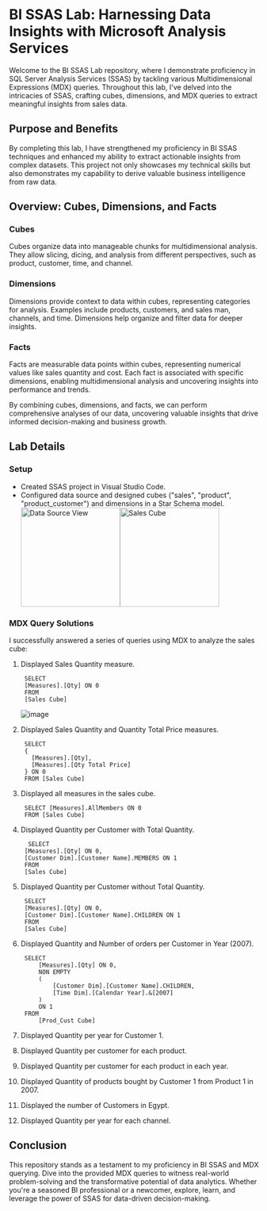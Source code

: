 # BI SSAS Lab: Harnessing Data Insights with Microsoft Analysis Services

Welcome to the BI SSAS Lab repository, where I demonstrate proficiency in SQL Server Analysis Services (SSAS) by tackling various Multidimensional Expressions (MDX) queries. Throughout this lab, I've delved into the intricacies of SSAS, crafting cubes, dimensions, and MDX queries to extract meaningful insights from sales data.

## Purpose and Benefits
By completing this lab, I have strengthened my proficiency in BI SSAS techniques and enhanced my ability to extract actionable insights from complex datasets. This project not only showcases my technical skills but also demonstrates my capability to derive valuable business intelligence from raw data. 

## Overview: Cubes, Dimensions, and Facts

### Cubes
Cubes organize data into manageable chunks for multidimensional analysis. They allow slicing, dicing, and analysis from different perspectives, such as product, customer, time, and channel.

### Dimensions
Dimensions provide context to data within cubes, representing categories for analysis. Examples include products, customers, and sales man, channels, and time. Dimensions help organize and filter data for deeper insights.

### Facts
Facts are measurable data points within cubes, representing numerical values like sales quantity and cost. Each fact is associated with specific dimensions, enabling multidimensional analysis and uncovering insights into performance and trends.

By combining cubes, dimensions, and facts, we can perform comprehensive analyses of our data, uncovering valuable insights that drive informed decision-making and business growth.

## Lab Details

### Setup
- Created SSAS project in Visual Studio Code.
- Configured data source and designed cubes ("sales", "product", "product_customer")  and dimensions in a Star Schema model.
  <div style="display:flex;">
    <img src="https://github.com/sarax0/SSAS-MDX-Sales-Data/assets/122404545/e90f3832-5203-435b-ad8a-51186cf44c95" alt="Data Source View" style="height:200px;">
    <img src="https://github.com/sarax0/SSAS-MDX-Sales-Data/assets/122404545/bd727ace-231e-4467-bb00-6f2692402cd3" alt="Sales Cube" style="height:200px;">
  </div>

### MDX Query Solutions
I successfully answered a series of queries using MDX to analyze the sales cube:

1. Displayed Sales Quantity measure.
   ```
    SELECT 
    [Measures].[Qty] ON 0
    FROM 
    [Sales Cube]
   ```
   ![image](https://github.com/sarax0/SSAS-MDX-Sales-Data/assets/122404545/dd1ec760-3685-4a79-b9d0-3bde95a18ab5)
   
2. Displayed Sales Quantity and Quantity Total Price measures.
   ```
    SELECT 
    {
      [Measures].[Qty],
      [Measures].[Qty Total Price]
    } ON 0
    FROM [Sales Cube]
   ```   
3. Displayed all measures in the sales cube.
   ```
    SELECT [Measures].AllMembers ON 0
    FROM [Sales Cube]
   ```
4. Displayed Quantity per Customer with Total Quantity.
   ```
     SELECT 
    [Measures].[Qty] ON 0,
    [Customer Dim].[Customer Name].MEMBERS ON 1
    FROM 
    [Sales Cube]
   ```

5. Displayed Quantity per Customer without Total Quantity.
   ```
    SELECT 
    [Measures].[Qty] ON 0,
    [Customer Dim].[Customer Name].CHILDREN ON 1
    FROM 
    [Sales Cube]
   ```
6. Displayed Quantity and Number of orders per Customer in Year (2007).
   ```
    SELECT
    	[Measures].[Qty] ON 0,
    	NON EMPTY
    	(
    		[Customer Dim].[Customer Name].CHILDREN,
    		[Time Dim].[Calendar Year].&[2007]
    	)
    	ON 1
    FROM 
    	[Prod_Cust Cube]
   ```
7. Displayed Quantity per year for Customer 1.
8. Displayed Quantity per customer for each product.
9. Displayed Quantity per customer for each product in each year.
10. Displayed Quantity of products bought by Customer 1 from Product 1 in 2007.
11. Displayed the number of Customers in Egypt.
12. Displayed Quantity per year for each channel.


## Conclusion

This repository stands as a testament to my proficiency in BI SSAS and MDX querying. Dive into the provided MDX queries to witness real-world problem-solving and the transformative potential of data analytics. Whether you're a seasoned BI professional or a newcomer, explore, learn, and leverage the power of SSAS for data-driven decision-making.

